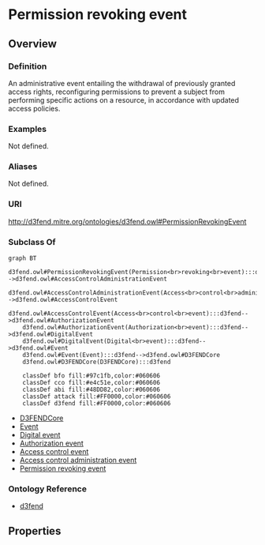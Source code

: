 # Permission revoking event

## Overview

### Definition
An administrative event entailing the withdrawal of previously granted access rights, reconfiguring permissions to prevent a subject from performing specific actions on a resource, in accordance with updated access policies.

### Examples
Not defined.

### Aliases
Not defined.

### URI
http://d3fend.mitre.org/ontologies/d3fend.owl#PermissionRevokingEvent

### Subclass Of
```mermaid
graph BT
    d3fend.owl#PermissionRevokingEvent(Permission<br>revoking<br>event):::d3fend-->d3fend.owl#AccessControlAdministrationEvent
    d3fend.owl#AccessControlAdministrationEvent(Access<br>control<br>administration<br>event):::d3fend-->d3fend.owl#AccessControlEvent
    d3fend.owl#AccessControlEvent(Access<br>control<br>event):::d3fend-->d3fend.owl#AuthorizationEvent
    d3fend.owl#AuthorizationEvent(Authorization<br>event):::d3fend-->d3fend.owl#DigitalEvent
    d3fend.owl#DigitalEvent(Digital<br>event):::d3fend-->d3fend.owl#Event
    d3fend.owl#Event(Event):::d3fend-->d3fend.owl#D3FENDCore
    d3fend.owl#D3FENDCore(D3FENDCore):::d3fend
    
    classDef bfo fill:#97c1fb,color:#060606
    classDef cco fill:#e4c51e,color:#060606
    classDef abi fill:#48DD82,color:#060606
    classDef attack fill:#FF0000,color:#060606
    classDef d3fend fill:#FF0000,color:#060606
```

- [D3FENDCore](/docs/ontology/reference/model/D3FENDCore/D3FENDCore.md)
- [Event](/docs/ontology/reference/model/D3FENDCore/Event/Event.md)
- [Digital event](/docs/ontology/reference/model/D3FENDCore/Event/Digital%20event/Digital%20event.md)
- [Authorization event](/docs/ontology/reference/model/D3FENDCore/Event/Digital%20event/Authorization%20event/Authorization%20event.md)
- [Access control event](/docs/ontology/reference/model/D3FENDCore/Event/Digital%20event/Authorization%20event/Access%20control%20event/Access%20control%20event.md)
- [Access control administration event](/docs/ontology/reference/model/D3FENDCore/Event/Digital%20event/Authorization%20event/Access%20control%20event/Access%20control%20administration%20event/Access%20control%20administration%20event.md)
- [Permission revoking event](/docs/ontology/reference/model/D3FENDCore/Event/Digital%20event/Authorization%20event/Access%20control%20event/Access%20control%20administration%20event/Permission%20revoking%20event/Permission%20revoking%20event.md)


### Ontology Reference
- [d3fend](http://d3fend.mitre.org/ontologies/d3fend.owl#)

## Properties
